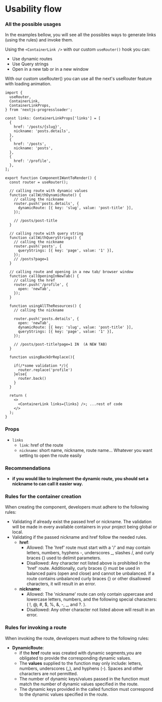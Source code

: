 # Usability flow

### All the possible usages

In the examples bellow, you will see all the possibles ways to generate links (using the rules) and invoke them.

Using the `<ContainerLink />` with our custom `useRouter()` hook you can:

- Use dynamic routes
- Use Query strings
- Open in a new tab or in a new window

With our custom useRouter() you can use all the next's useRouter feature with loading animation.

```tsx
import {
  useRouter,
  ContainerLink,
  ContainerLinkProps,
} from 'nextjs-progressloader';

const links: ContainerLinkProps['links'] = [
  {
    href: '/posts/{slug}',
    nickname: 'posts.details',
  },
  {
    href: '/posts',
    nickname: 'posts',
  },
  {
    href: '/profile',
  },
];

export function ComponentIWantToRender() {
  const router = useRouter();

  // calling route with dynamic values
  function callWithDynamicRoute() {
    // calling the nickname
    router.push('posts.details', {
      dynamicRoute: [{ key: 'slug', value: 'post-title' }],
    });

    // /posts/post-title
  }

  // calling route with query string
  function callWithQueryStrings() {
    // calling the nickname
    router.push('posts', {
      queryStrings: [{ key: 'page', value: '1' }],
    });
    // /posts?page=1
  }

  // calling route and opening in a new tab/ browser window
  function callOpeningInNewTab() {
    // calling the href
    router.push('/profile', {
      open: 'newTab',
    });
  }

  function usingAllTheResources() {
    // calling the nickname

    router.push('posts.details', {
      open: 'newTab',
      dynamicRoute: [{ key: 'slug', value: 'post-title' }],
      queryStrings: [{ key: 'page', value: '1' }],
    });

    // /posts/post-title?page=1 IN  (A NEW TAB)
  }

  function usingBackOrReplace(){

    if(/*some validation */){
      router.replace('profile')
    }else{
      router.back()
    }
  }

  return (
    <>
      <ContainerLink links={links} />; ...rest of code
    </>
  );
}
```

### Props

- `links`
  - `link`: href of the route
  - `nickname`: short name, nickname, route name... Whatever you want setting to open the route easily

### Recommendations

- **if you would like to implement the dynamic route, you should set a nickname to can call it easier way.**

### Rules for the container creation

When creating the component, developers must adhere to the following rules:

- Validating if already exist the passed href or nickname. The validation will be made in every available containers in your project being global or local.
- Validating if the passed nickname and href follow the needed rules.
  - **href**:
    - Allowed: The 'href' route must start with a '/' and may contain letters, numbers, hyphens -, underscores \_, slashes /, and curly braces {} used to delimit parameters.
    - Disallowed: Any character not listed above is prohibited in the 'href' route. Additionally, curly braces {} must be used in balanced pairs (open and close) and cannot be unbalanced. If a route contains unbalanced curly braces {} or other disallowed characters, it will result in an error.
  - **nickname**:
    - Allowed: The 'nickname' route can only contain uppercase and lowercase letters, numbers, and the following special characters: ( !, @, #, $, %, &, -, \_, and ?. ).
    - Disallowed: Any other character not listed above will result in an error.

### Rules for invoking a route

When invoking the route, developers must adhere to the following rules:

- **DynamicRoute**:
  - if the **href** route was created with dynamic segments,you are obligated to provide the corresponding dynamic values.
  - The **values** supplied to the function may only include: letters, numbers, underscores (\_), and hyphens (-). Spaces and other characters are not permitted.
  - The number of dynamic keys/values passed in the function must match the number of dynamic values specified in the route.
  - The dynamic keys provided in the called function must correspond to the dynamic values specified in the route.
